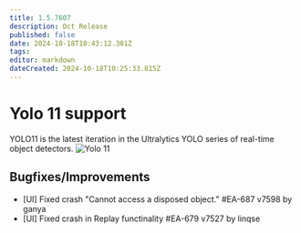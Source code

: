 ```yaml
---
title: 1.5.7607
description: Oct Release
published: false
date: 2024-10-18T10:43:12.301Z
tags: 
editor: markdown
dateCreated: 2024-10-18T10:25:33.815Z
---
```


# Yolo 11 support
YOLO11 is the latest iteration in the Ultralytics YOLO series of real-time object detectors.
![Yolo 11](https://s3.eyeauras.net/media/2024/10/0InVo5UYmv8Yo8sC.png)


## Bugfixes/Improvements
- [UI] Fixed crash "Cannot access a disposed object." #EA-687 v7598 by ganya
- [UI] Fixed crash in Replay functinality #EA-679 v7527 by linqse

